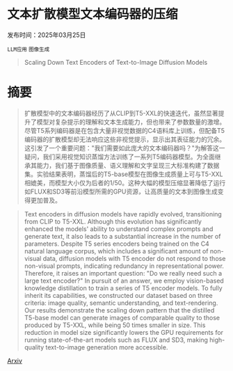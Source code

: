 # 文本扩散模型文本编码器的压缩

发布时间：2025年03月25日

`LLM应用` `图像生成`

> Scaling Down Text Encoders of Text-to-Image Diffusion Models

# 摘要

> 扩散模型中的文本编码器经历了从CLIP到T5-XXL的快速迭代，虽然显著提升了模型对复杂提示的理解和文本生成能力，但也带来了参数数量的激增。尽管T5系列编码器是在包含大量非视觉数据的C4语料库上训练，但配备T5编码器的扩散模型却无法响应这些非视觉提示，显示出其表征能力的冗余。这引发了一个重要问题："我们需要如此庞大的文本编码器吗？"为解答这一疑问，我们采用视觉知识蒸馏方法训练了一系列T5编码器模型。为全面继承其能力，我们基于图像质量、语义理解和文字呈现三大标准构建了数据集。实验结果表明，蒸馏后的T5-base模型在图像生成质量上可与T5-XXL相媲美，而模型大小仅为后者的1/50。这种大幅的模型压缩显著降低了运行如FLUX和SD3等前沿模型所需的GPU资源，让高质量的文本到图像生成变得更加普及。

> Text encoders in diffusion models have rapidly evolved, transitioning from CLIP to T5-XXL. Although this evolution has significantly enhanced the models' ability to understand complex prompts and generate text, it also leads to a substantial increase in the number of parameters. Despite T5 series encoders being trained on the C4 natural language corpus, which includes a significant amount of non-visual data, diffusion models with T5 encoder do not respond to those non-visual prompts, indicating redundancy in representational power. Therefore, it raises an important question: "Do we really need such a large text encoder?" In pursuit of an answer, we employ vision-based knowledge distillation to train a series of T5 encoder models. To fully inherit its capabilities, we constructed our dataset based on three criteria: image quality, semantic understanding, and text-rendering. Our results demonstrate the scaling down pattern that the distilled T5-base model can generate images of comparable quality to those produced by T5-XXL, while being 50 times smaller in size. This reduction in model size significantly lowers the GPU requirements for running state-of-the-art models such as FLUX and SD3, making high-quality text-to-image generation more accessible.

[Arxiv](https://arxiv.org/abs/2503.19897)